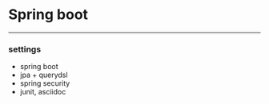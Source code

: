 # Spring boot

---

### settings

* spring boot
* jpa + querydsl
* spring security
* junit, asciidoc